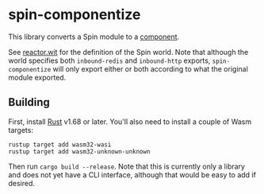 # spin-componentize

This library converts a Spin module to a
[component](https://github.com/WebAssembly/component-model/).

See [reactor.wit](adapter/wit/reactor.wit) for the definition of the Spin world.
Note that although the world specifies both `inbound-redis` and `inbound-http`
exports, `spin-componentize` will only export either or both according to what
the original module exported.

## Building

First, install [Rust](https://rustup.rs/) v1.68 or later.  You'll also need to
install a couple of Wasm targets:

```shell
rustup target add wasm32-wasi
rustup target add wasm32-unknown-unknown
```

Then run `cargo build --release`.  Note that this is currently only a library
and does not yet have a CLI interface, although that would be easy to add if
desired.
